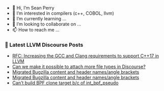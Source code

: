 - 👋 Hi, I’m Sean Perry
- 👀 I’m interested in compilers (c++, COBOL, llvm)
- 🌱 I’m currently learning ...
- 💞️ I’m looking to collaborate on ...
- 📫 How to reach me ...

<!---
s66perry/s66perry is a ✨ special ✨ repository because its `README.md` (this file) appears on your GitHub profile.
You can click the Preview link to take a look at your changes.
--->
### 📕 Latest LLVM Discourse Posts

<!-- DISCOURSE-LLVM:START -->
- [RFC: Increasing the GCC and Clang requirements to support C++17 in LLVM](https://discourse.llvm.org/t/rfc-increasing-the-gcc-and-clang-requirements-to-support-c-17-in-llvm/59983/18)
- [Can we make it possible to attach more file types in Discourse?](https://discourse.llvm.org/t/can-we-make-it-possible-to-attach-more-file-types-in-discourse/59987/11)
- [Migrated Bugzilla content and header names/angle brackets](https://discourse.llvm.org/t/migrated-bugzilla-content-and-header-names-angle-brackets/60089/3)
- [Migrated Bugzilla content and header names/angle brackets](https://discourse.llvm.org/t/migrated-bugzilla-content-and-header-names-angle-brackets/60089/2)
- [Can&#39;t build BPF clone target b/c of int_bpf_pseudo](https://discourse.llvm.org/t/cant-build-bpf-clone-target-b-c-of-int-bpf-pseudo/60080/2)
<!-- DISCOURSE-LLVM:END -->

